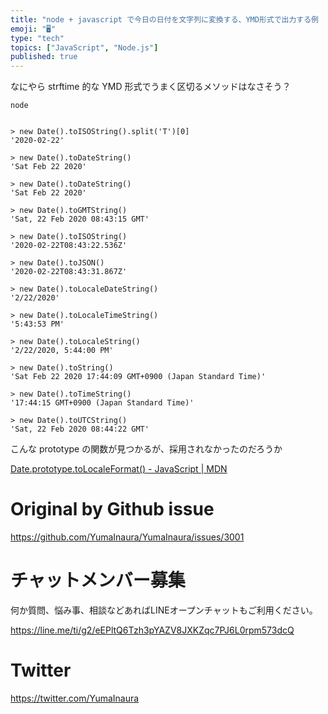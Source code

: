 ```yaml
---
title: "node + javascript で今日の日付を文字列に変換する、YMD形式で出力する例  #javascript #node "
emoji: "🖥"
type: "tech"
topics: ["JavaScript", "Node.js"]
published: true
---
```


なにやら strftime 的な YMD 形式でうまく区切るメソッドはなさそう？

```
node


> new Date().toISOString().split('T')[0]
'2020-02-22'

> new Date().toDateString()
'Sat Feb 22 2020'

> new Date().toDateString()
'Sat Feb 22 2020'

> new Date().toGMTString()
'Sat, 22 Feb 2020 08:43:15 GMT'

> new Date().toISOString()
'2020-02-22T08:43:22.536Z'

> new Date().toJSON()
'2020-02-22T08:43:31.867Z'

> new Date().toLocaleDateString()
'2/22/2020'

> new Date().toLocaleTimeString()
'5:43:53 PM'

> new Date().toLocaleString()
'2/22/2020, 5:44:00 PM'

> new Date().toString()
'Sat Feb 22 2020 17:44:09 GMT+0900 (Japan Standard Time)'

> new Date().toTimeString()
'17:44:15 GMT+0900 (Japan Standard Time)'

> new Date().toUTCString()
'Sat, 22 Feb 2020 08:44:22 GMT'

```

こんな prototype の関数が見つかるが、採用されなかったのだろうか

[Date.prototype.toLocaleFormat() - JavaScript | MDN](https://developer.mozilla.org/en-US/docs/Web/JavaScript/Reference/Global_Objects/Date/toLocaleFormat)

# Original by Github issue

https://github.com/YumaInaura/YumaInaura/issues/3001








<!-- Update From Qiita API -->

# チャットメンバー募集


何か質問、悩み事、相談などあればLINEオープンチャットもご利用ください。

https://line.me/ti/g2/eEPltQ6Tzh3pYAZV8JXKZqc7PJ6L0rpm573dcQ





# Twitter


https://twitter.com/YumaInaura


<!-- Update From Qiita API -->



